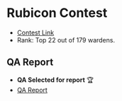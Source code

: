 # Rubicon Contest
- [Contest Link](https://code4rena.com/audits/2023-04-rubicon-v2#top)
- Rank: Top 22 out of 179 wardens.

## QA Report
- **QA Selected for report** 🏆
- [QA Report](./qa.md)
